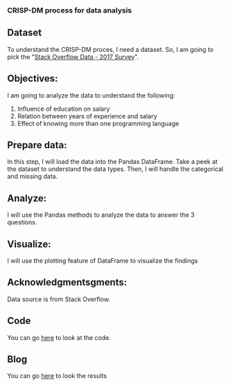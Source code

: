 ### CRISP-DM process for data analysis

## Dataset
To understand the CRISP-DM proces, I need a dataset. So, I am going to pick the "[Stack Overflow Data - 2017 Survey](https://insights.stackoverflow.com/survey)".

## Objectives:
I am going to analyze the data to understand the following:
1. Influence of education on salary
2. Relation between years of experience and salary
3. Effect of knowing more than one programming language

## Prepare data:
In this step, I will load the data into the Pandas DataFrame. Take a peek at the dataset to understand the data types.
Then, I will handle the categorical and missing data.

## Analyze:
I will use the Pandas methods to analyze the data to answer the 3 questions.

## Visualize:
I will use the plotting feature of DataFrame to visualize the findings

## Acknowledgmentsgments:
Data source is from Stack Overflow.

## Code
You can go [here](https://github.com/JambulingamD/StackOverflowData2017Survey/blob/master/StackOverflowData2017Survey.ipynb) to look at the code.

## Blog
You can go [here](https://medium.com/@jambs/basic-analysis-of-data-129700faaf60) to look the results